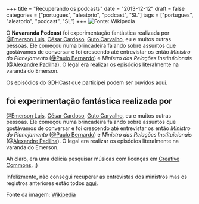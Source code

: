 +++
title = "Recuperando os podcasts"
date = "2013-12-12"
draft = false
categories = ["portugues", "aleatorio", "podcast", "SL"]
tags = ["portugues", "aleatorio", "podcast", "SL"]
+++
![]( /images/345px-Dolina-Pano-3.jpg "Fonte: Wikipedia")

O **Navaranda Podcast** foi experimentação fantástica realizada por
[@Emerson Luis](https://twitter.com/emerluis), [César
Cardoso](https://twitter.com/cesaraovivo), [Guto
Carvalho](https://twitter.com/gutocarvalho), eu e muitos outras pessoas.
Ele começou numa brincadeira falando sobre assuntos que gostávamos de
conversar e foi crescendo até entrevistar os então *Ministro do
Planejamento* ([@Paulo Bernardo](https://twitter.com/Paulo_Bernardo)) e
*Ministro das Relações Instituicionais* (@[Alexandre
Padilha](https://twitter.com/padilhando)). O legal era realizar os
episódios literalmente na varanda do Emerson.

Os episódios do GDHCast que participei podem ser ouvidos
[aqui](https://gdhcast.fernandoike.com/).

## foi experimentação fantástica realizada por
[@Emerson Luis](https://twitter.com/emerluis), [César
Cardoso](https://twitter.com/cesaraovivo), [Guto
Carvalho](https://twitter.com/gutocarvalho), eu e muitos outras pessoas.
Ele começou numa brincadeira falando sobre assuntos que gostávamos de
conversar e foi crescendo até entrevistar os então *Ministro do
Planejamento* ([@Paulo Bernardo](https://twitter.com/Paulo_Bernardo)) e
*Ministro das Relações Instituicionais* (@[Alexandre
Padilha](https://twitter.com/padilhando)). O legal era realizar os
episódios literalmente na varanda do Emerson.

Ah claro, era uma delícia pesquisar músicas com licenças em [Creative
Commons](https://creativecommons.org.br/). ;)

Infelizmente, não consegui recuperar as entrevistas dos ministros mas
os registros anteriores estão todos
[aqui](https://twitter.com/Carlos_Morimoto).

Fonte da imagem:
[Wikipedia](https://en.wikipedia.org/wiki/File:Dolina-Pano-3.jpg)

